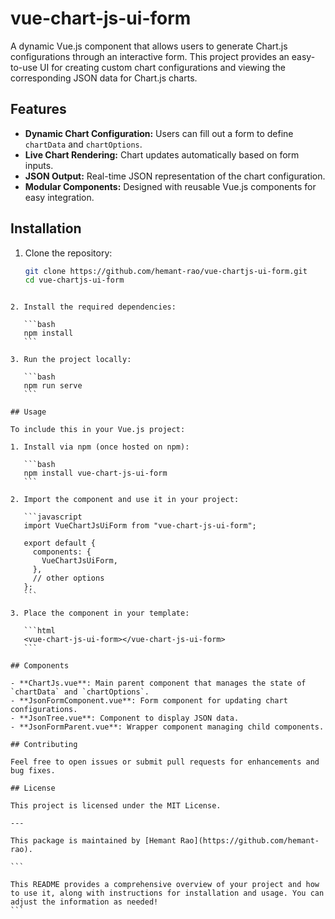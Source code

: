 # vue-chart-js-ui-form

A dynamic Vue.js component that allows users to generate Chart.js configurations through an interactive form. This project provides an easy-to-use UI for creating custom chart configurations and viewing the corresponding JSON data for Chart.js charts.

## Features

- **Dynamic Chart Configuration:** Users can fill out a form to define `chartData` and `chartOptions`.
- **Live Chart Rendering:** Chart updates automatically based on form inputs.
- **JSON Output:** Real-time JSON representation of the chart configuration.
- **Modular Components:** Designed with reusable Vue.js components for easy integration.

## Installation

1. Clone the repository:

   ```bash
   git clone https://github.com/hemant-rao/vue-chartjs-ui-form.git
   cd vue-chartjs-ui-form
   ```
````

2. Install the required dependencies:

   ```bash
   npm install
   ```

3. Run the project locally:

   ```bash
   npm run serve
   ```

## Usage

To include this in your Vue.js project:

1. Install via npm (once hosted on npm):

   ```bash
   npm install vue-chart-js-ui-form
   ```

2. Import the component and use it in your project:

   ```javascript
   import VueChartJsUiForm from "vue-chart-js-ui-form";

   export default {
     components: {
       VueChartJsUiForm,
     },
     // other options
   };
   ```

3. Place the component in your template:

   ```html
   <vue-chart-js-ui-form></vue-chart-js-ui-form>
   ```

## Components

- **ChartJs.vue**: Main parent component that manages the state of `chartData` and `chartOptions`.
- **JsonFormComponent.vue**: Form component for updating chart configurations.
- **JsonTree.vue**: Component to display JSON data.
- **JsonFormParent.vue**: Wrapper component managing child components.

## Contributing

Feel free to open issues or submit pull requests for enhancements and bug fixes.

## License

This project is licensed under the MIT License.

---

This package is maintained by [Hemant Rao](https://github.com/hemant-rao).

```

This README provides a comprehensive overview of your project and how to use it, along with instructions for installation and usage. You can adjust the information as needed!
```
